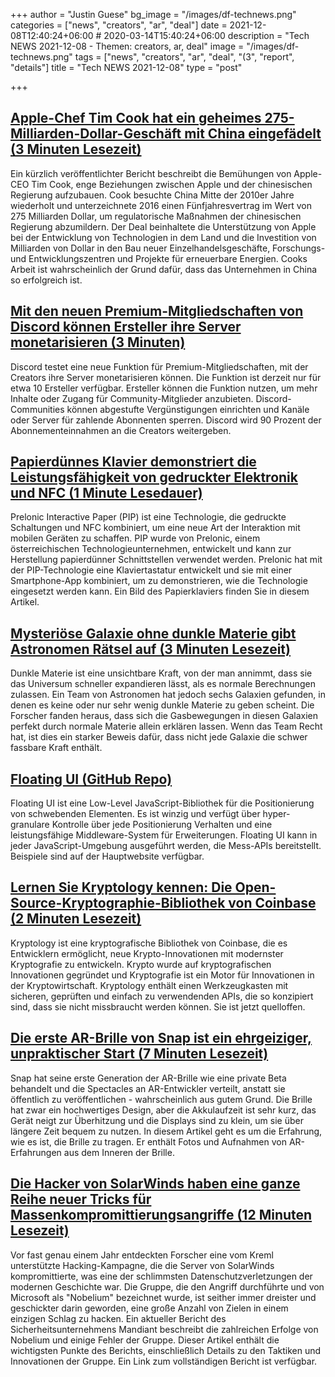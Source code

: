 +++
author = "Justin Guese"
bg_image = "/images/df-technews.png"
categories = ["news", "creators", "ar", "deal"]
date = 2021-12-08T12:40:24+06:00 # 2020-03-14T15:40:24+06:00
description = "Tech NEWS 2021-12-08 - Themen: creators, ar, deal"
image = "/images/df-technews.png"
tags = ["news", "creators", "ar", "deal", "(3", "report", "details"]
title = "Tech NEWS 2021-12-08"
type = "post"

+++

## [Apple-Chef Tim Cook hat ein geheimes 275-Milliarden-Dollar-Geschäft mit China eingefädelt (3 Minuten Lesezeit)](https://arstechnica.com/gadgets/2021/12/report-apple-ceo-tim-cook-engineered-a-secret-275-billion-deal-with-china/?comments=1)

 Ein kürzlich veröffentlichter Bericht beschreibt die Bemühungen von Apple-CEO Tim Cook, enge Beziehungen zwischen Apple und der chinesischen Regierung aufzubauen. Cook besuchte China Mitte der 2010er Jahre wiederholt und unterzeichnete 2016 einen Fünfjahresvertrag im Wert von 275 Milliarden Dollar, um regulatorische Maßnahmen der chinesischen Regierung abzumildern. Der Deal beinhaltete die Unterstützung von Apple bei der Entwicklung von Technologien in dem Land und die Investition von Milliarden von Dollar in den Bau neuer Einzelhandelsgeschäfte, Forschungs- und Entwicklungszentren und Projekte für erneuerbare Energien. Cooks Arbeit ist wahrscheinlich der Grund dafür, dass das Unternehmen in China so erfolgreich ist.

## [Mit den neuen Premium-Mitgliedschaften von Discord können Ersteller ihre Server monetarisieren (3 Minuten)](https://www.theverge.com/2021/12/7/22822042/discord-premium-memberships-creators-monetize-servers-feature?scrolla=5eb6d68b7fedc32c19ef33b4)

 Discord testet eine neue Funktion für Premium-Mitgliedschaften, mit der Creators ihre Server monetarisieren können. Die Funktion ist derzeit nur für etwa 10 Ersteller verfügbar. Ersteller können die Funktion nutzen, um mehr Inhalte oder Zugang für Community-Mitglieder anzubieten. Discord-Communities können abgestufte Vergünstigungen einrichten und Kanäle oder Server für zahlende Abonnenten sperren. Discord wird 90 Prozent der Abonnementeinnahmen an die Creators weitergeben.

## [Papierdünnes Klavier demonstriert die Leistungsfähigkeit von gedruckter Elektronik und NFC (1 Minute Lesedauer)](https://newatlas.com/electronics/prelonic-paper-piano-nfc/)

 Prelonic Interactive Paper (PIP) ist eine Technologie, die gedruckte Schaltungen und NFC kombiniert, um eine neue Art der Interaktion mit mobilen Geräten zu schaffen. PIP wurde von Prelonic, einem österreichischen Technologieunternehmen, entwickelt und kann zur Herstellung papierdünner Schnittstellen verwendet werden. Prelonic hat mit der PIP-Technologie eine Klaviertastatur entwickelt und sie mit einer Smartphone-App kombiniert, um zu demonstrieren, wie die Technologie eingesetzt werden kann. Ein Bild des Papierklaviers finden Sie in diesem Artikel.

## [Mysteriöse Galaxie ohne dunkle Materie gibt Astronomen Rätsel auf (3 Minuten Lesezeit)](https://www.cnet.com/news/mysterious-galaxy-without-dark-matter-puzzles-astronomers/)

 Dunkle Materie ist eine unsichtbare Kraft, von der man annimmt, dass sie das Universum schneller expandieren lässt, als es normale Berechnungen zulassen. Ein Team von Astronomen hat jedoch sechs Galaxien gefunden, in denen es keine oder nur sehr wenig dunkle Materie zu geben scheint. Die Forscher fanden heraus, dass sich die Gasbewegungen in diesen Galaxien perfekt durch normale Materie allein erklären lassen. Wenn das Team Recht hat, ist dies ein starker Beweis dafür, dass nicht jede Galaxie die schwer fassbare Kraft enthält.

## [Floating UI (GitHub Repo)](https://github.com/atomiks/floating-ui)

 Floating UI ist eine Low-Level JavaScript-Bibliothek für die Positionierung von schwebenden Elementen. Es ist winzig und verfügt über hyper-granulare Kontrolle über jede Positionierung Verhalten und eine leistungsfähige Middleware-System für Erweiterungen. Floating UI kann in jeder JavaScript-Umgebung ausgeführt werden, die Mess-APIs bereitstellt. Beispiele sind auf der Hauptwebsite verfügbar.

## [Lernen Sie Kryptology kennen: Die Open-Source-Kryptographie-Bibliothek von Coinbase (2 Minuten Lesezeit)](https://blog.coinbase.com/meet-kryptology-coinbases-open-source-cryptography-library-b5f22854f3f7)

 Kryptology ist eine kryptografische Bibliothek von Coinbase, die es Entwicklern ermöglicht, neue Krypto-Innovationen mit modernster Kryptografie zu entwickeln. Krypto wurde auf kryptografischen Innovationen gegründet und Kryptografie ist ein Motor für Innovationen in der Kryptowirtschaft. Kryptology enthält einen Werkzeugkasten mit sicheren, geprüften und einfach zu verwendenden APIs, die so konzipiert sind, dass sie nicht missbraucht werden können. Sie ist jetzt quelloffen.

## [Die erste AR-Brille von Snap ist ein ehrgeiziger, unpraktischer Start (7 Minuten Lesezeit)](https://www.theverge.com/22819963/snap-ar-spectacles-glasses-hands-on-pictures-design-features?scrolla=5eb6d68b7fedc32c19ef33b4)

 Snap hat seine erste Generation der AR-Brille wie eine private Beta behandelt und die Spectacles an AR-Entwickler verteilt, anstatt sie öffentlich zu veröffentlichen - wahrscheinlich aus gutem Grund. Die Brille hat zwar ein hochwertiges Design, aber die Akkulaufzeit ist sehr kurz, das Gerät neigt zur Überhitzung und die Displays sind zu klein, um sie über längere Zeit bequem zu nutzen. In diesem Artikel geht es um die Erfahrung, wie es ist, die Brille zu tragen. Er enthält Fotos und Aufnahmen von AR-Erfahrungen aus dem Inneren der Brille.

## [Die Hacker von SolarWinds haben eine ganze Reihe neuer Tricks für Massenkompromittierungsangriffe (12 Minuten Lesezeit)](https://arstechnica.com/information-technology/2021/12/solarwinds-hackers-have-a-whole-bag-of-new-tricks-for-mass-compromise-attacks/)

 Vor fast genau einem Jahr entdeckten Forscher eine vom Kreml unterstützte Hacking-Kampagne, die die Server von SolarWinds kompromittierte, was eine der schlimmsten Datenschutzverletzungen der modernen Geschichte war. Die Gruppe, die den Angriff durchführte und von Microsoft als "Nobelium" bezeichnet wurde, ist seither immer dreister und geschickter darin geworden, eine große Anzahl von Zielen in einem einzigen Schlag zu hacken. Ein aktueller Bericht des Sicherheitsunternehmens Mandiant beschreibt die zahlreichen Erfolge von Nobelium und einige Fehler der Gruppe. Dieser Artikel enthält die wichtigsten Punkte des Berichts, einschließlich Details zu den Taktiken und Innovationen der Gruppe. Ein Link zum vollständigen Bericht ist verfügbar.

